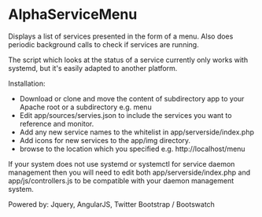 # AlphaServiceMenu
Displays a list of services presented in the form of a menu. Also does periodic background calls to check if services are running.

The script which looks at the status of a service currently only works with systemd, but it's easily adapted to another platform.

Installation:
- Download or clone
 and move the content of subdirectory app to your Apache root or a subdirectory e.g. menu
- Edit app/sources/servies.json to include the services you want to reference and monitor. 
- Add any new service names to the whitelist in app/serverside/index.php
- Add icons for new services to the app/img directory.
- browse to the location which you specified e.g. http://localhost/menu

If your system does not use systemd or systemctl for service daemon management then you will need to edit both app/serverside/index.php and app/js/controllers.js to be compatible with your daemon management system.

Powered by: Jquery, AngularJS, Twitter Bootstrap / Bootswatch
